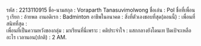 รหัส : 2213110915
ชื่อ-นามสกุล : Voraparth Tanasuvimolwong
ชื่อเล่น : Pol
ชื่อที่เพื่อน ๆ เรียก : อ้ายพล 
งานอดิเรก : Badminton
อาชีพในอนาคต : 
สิ่งที่ตัวเองชอบที่สุด(ตอนนี้) : 
เพื่อนที่สนิทที่สุด :   
เพื่อนที่เป็นความหวังของกลุ่ม :
มาเรียนที่นี่เพราะ : 
คติประจำใจ : แสกกลางยังโดนเท ปัดเป้จะเหลืออะไร
เวลานอน(ปกติ) : 2 AM.